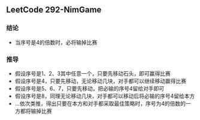 ## LeetCode 292-NimGame

### 结论
* 当序号是4的倍数时，必将输掉比赛
### 推导
* 假设序号是1、2、3其中任意一个，只要先移动石头，即可赢得比赛
* 假设序号是4，只要先移动，无论移动几块，对手都可以继续移动赢得比赛
* 假设序号是5、6、7，只要先移动，把必输的序号4留给对手即可
* 假设序号是8，同理无论移动几块，对手都可以移动后将必输的序号4留给本方
* ...依次类推，得出只要在本方和对手都采取最佳策略时，序号为4的倍数的一方都将输掉比赛
